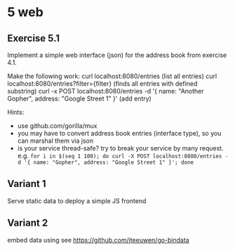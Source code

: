 # 5 web

## Exercise 5.1

Implement a simple web interface (json) for the address book from exercise 4.1. 

Make the following work:
curl localhost:8080/entries (list all entries)
curl localhost:8080/entries?filter={filter} (finds all entries with defined substring)
curl -x POST localhost:8080/entries -d '{ name: "Another Gopher", address: "Google Street 1" }' (add entry)


Hints:
* use github.com/gorilla/mux
* you may have to convert address book entries (interface type), so you can marshal them via json
* is your service thread-safe? try to break your service by many request. e.g.
  `for i in $(seq 1 100); do curl -X POST localhost:8080/entries -d '{ name: "Gopher", address: "Google Street 1" }'; done`

## Variant 1
Serve static data to deploy a simple JS frontend

## Variant 2
embed data using
see https://github.com/jteeuwen/go-bindata